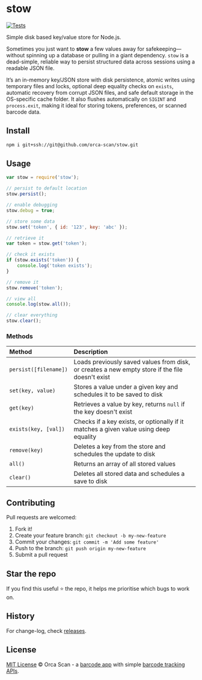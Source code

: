 # stow

[![Tests](https://github.com/orca-scan/stow/actions/workflows/ci.yml/badge.svg)](https://github.com/orca-scan/stow/actions/workflows/ci.yml)

Simple disk based key/value store for Node.js.

Sometimes you just want to **stow** a few values away for safekeeping—without spinning up a database or pulling in a giant dependency. `stow` is a dead-simple, reliable way to persist structured data across sessions using a readable JSON file.

It’s an in-memory key/JSON store with disk persistence, atomic writes using temporary files and locks, optional deep equality checks on `exists`, automatic recovery from corrupt JSON files, and safe default storage in the OS-specific cache folder. It also flushes automatically on `SIGINT` and `process.exit`, making it ideal for storing tokens, preferences, or scanned barcode data.

## Install

```bash
npm i git+ssh://git@github.com/orca-scan/stow.git
```

## Usage

```js
var stow = require('stow');

// persist to default location
stow.persist();

// enable debugging
stow.debug = true;

// store some data
stow.set('token', { id: '123', key: 'abc' });

// retrieve it
var token = stow.get('token');

// check it exists
if (stow.exists('token')) {
    console.log('token exists');
}

// remove it
stow.remove('token');

// view all
console.log(stow.all());

// clear everything
stow.clear();
```

### Methods

Method                | Description
:---------------------|:-----------------------------------------------------------------------------------------------
`persist([filename])` | Loads previously saved values from disk, or creates a new empty store if the file doesn't exist
`set(key, value)`     | Stores a value under a given key and schedules it to be saved to disk
`get(key)`            | Retrieves a value by key, returns `null` if the key doesn't exist
`exists(key, [val])`  | Checks if a key exists, or optionally if it matches a given value using deep equality
`remove(key)`         | Deletes a key from the store and schedules the update to disk
`all()`               | Returns an array of all stored values
`clear()`             | Deletes all stored data and schedules a save to disk

## Contributing

Pull requests are welcomed:

1. Fork it!
2. Create your feature branch: `git checkout -b my-new-feature`
3. Commit your changes: `git commit -m 'Add some feature'`
4. Push to the branch: `git push origin my-new-feature`
5. Submit a pull request

## Star the repo

If you find this useful ⭐ the repo, it helps me prioritise which bugs to work on.

## History

For change-log, check [releases](https://github.com/orca-scan/stow/releases).

## License

[MIT License](LICENSE) © Orca Scan - a [barcode app](https://orcascan.com) with simple [barcode tracking APIs](https://orcascan.com/guides?tag=for-developers).